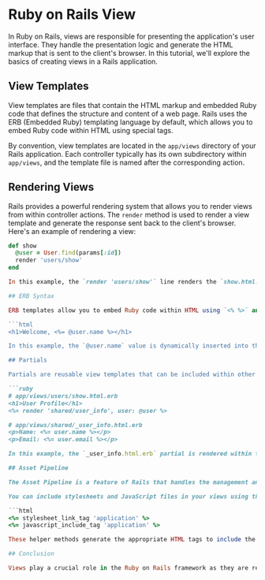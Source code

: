 # Ruby on Rails View

In Ruby on Rails, views are responsible for presenting the application's user interface. They handle the presentation logic and generate the HTML markup that is sent to the client's browser. In this tutorial, we'll explore the basics of creating views in a Rails application.

## View Templates

View templates are files that contain the HTML markup and embedded Ruby code that defines the structure and content of a web page. Rails uses the ERB (Embedded Ruby) templating language by default, which allows you to embed Ruby code within HTML using special tags.

By convention, view templates are located in the `app/views` directory of your Rails application. Each controller typically has its own subdirectory within `app/views`, and the template file is named after the corresponding action.

## Rendering Views

Rails provides a powerful rendering system that allows you to render views from within controller actions. The `render` method is used to render a view template and generate the response sent back to the client's browser. Here's an example of rendering a view:

```ruby
def show
  @user = User.find(params[:id])
  render 'users/show'
end

In this example, the `render 'users/show'` line renders the `show.html.erb` view template for the `users` controller. The `@user` instance variable is made available to the view, allowing you to pass data from the controller to the view.

## ERB Syntax

ERB templates allow you to embed Ruby code within HTML using `<% %>` and `<%= %>` tags. The `<% %>` tags are used for executing Ruby code, while the `<%= %>` tags are used for evaluating Ruby code and outputting the result. Here's an example:

```html
<h1>Welcome, <%= @user.name %></h1>

In this example, the `@user.name` value is dynamically inserted into the HTML markup when the view is rendered.

## Partials

Partials are reusable view templates that can be included within other views. They are useful for extracting common HTML components and reducing duplication in your views. Partials are typically prefixed with an underscore (`_`) and can be rendered using the `render` method. Here's an example:

```ruby
# app/views/users/show.html.erb
<h1>User Profile</h1>
<%= render 'shared/user_info', user: @user %>

# app/views/shared/_user_info.html.erb
<p>Name: <%= user.name %></p>
<p>Email: <%= user.email %></p>

In this example, the `_user_info.html.erb` partial is rendered within the `show.html.erb` view. The `user` variable is passed as a local variable to the partial, allowing it to access the user's information.

## Asset Pipeline

The Asset Pipeline is a feature of Rails that handles the management and compilation of assets such as CSS, JavaScript, and images. It provides a structured way to organize and serve static assets in your application. By default, assets are stored in the `app/assets` directory.

You can include stylesheets and JavaScript files in your views using the `stylesheet_link_tag` and `javascript_include_tag` helper methods, respectively. For example:

```html
<%= stylesheet_link_tag 'application' %>
<%= javascript_include_tag 'application' %>

These helper methods generate the appropriate HTML tags to include the CSS and JavaScript assets specified.

## Conclusion

Views play a crucial role in the Ruby on Rails framework as they are responsible for presenting the application's user interface. By creating view templates and using the ERB syntax, you can generate dynamic HTML content. Additionally, you can leverage partials for reusable components and the Asset Pipeline for managing static assets. With this knowledge, you'll
